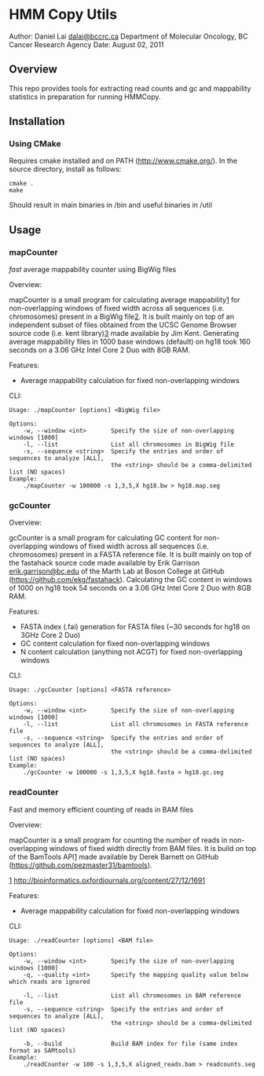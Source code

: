 # HMM Copy Utils

Author: Daniel Lai <dalai@bccrc.ca> Department of Molecular Oncology, BC Cancer Research Agency
Date:   August 02, 2011

## Overview

This repo provides tools for extracting read counts and gc and mappability statistics in preparation for running HMMCopy.

## Installation

### Using CMake

Requires cmake installed and on PATH (http://www.cmake.org/).
In the source directory, install as follows:

	cmake .
	make

Should result in main binaries in /bin and useful binaries in /util

## Usage

### mapCounter

*fast* average mappability counter using BigWig files

Overview:

mapCounter is a small program for calculating average mappability[1][1] for non-overlapping
windows of fixed width across all sequences (i.e. chromosomes) present in a BigWig file[2].
It is built mainly on top of an independent subset of files obtained from the UCSC Genome
Browser source code (i.e. kent library)[3] made available by Jim Kent.  Generating average
mappability files in 1000 base windows (default) on hg18 took 160 seconds on a 3.06 GHz Intel
Core 2 Duo with 8GB RAM.

[1]: http://genome.ucsc.edu/cgi-bin/hgTrackUi?g=wgEncodeMapability
[2]: http://genome.ucsc.edu/goldenPath/help/bigWig.html
[3]: http://genome.ucsc.edu/admin/git.html

Features:

- Average mappability calculation for fixed non-overlapping windows

CLI:

	Usage: ./mapCounter [options] <BigWig file>

	Options:
		-w, --window <int>       Specify the size of non-overlapping windows [1000]
		-l, --list               List all chromosomes in BigWig file
		-s, --sequence <string>  Specify the entries and order of sequences to analyze [ALL],
								 the <string> should be a comma-delimited list (NO spaces)
	Example:
		./mapCounter -w 100000 -s 1,3,5,X hg18.bw > hg18.map.seg

### gcCounter

Overview:

gcCounter is a small program for calculating GC content for non-overlapping
windows of fixed width across all sequences (i.e. chromosomes) present in a FASTA
reference file.  It is built mainly on top of the fastahack source code made
available by Erik Garrison <erik.garrison@bc.edu> of the Marth Lab at Boson College
at GitHub (https://github.com/ekg/fastahack).  Calculating the GC content in windows
of 1000 on hg18 took 54 seconds on a 3.06 GHz Intel Core 2 Duo with 8GB RAM.

Features:

- FASTA index (.fai) generation for FASTA files (~30 seconds for hg18 on 3GHz Core 2 Duo)
- GC content calculation for fixed non-overlapping windows
- N content calculation (anything not ACGT) for fixed non-overlapping windows

CLI:

	Usage: ./gcCounter [options] <FASTA reference>

	Options:
		-w, --window <int>       Specify the size of non-overlapping windows [1000]
		-l, --list               List all chromosomes in FASTA reference file
		-s, --sequence <string>  Specify the entries and order of sequences to analyze [ALL],
								 the <string> should be a comma-delimited list (NO spaces)
	Example:
		./gcCounter -w 100000 -s 1,3,5,X hg18.fasta > hg18.gc.seg

### readCounter

Fast and memory efficient counting of reads in BAM files

Overview:

mapCounter is a small program for counting the number of reads in non-overlapping
windows of fixed width directly from BAM files.  It is build on top of the BamTools
API[1] made available by Derek Barnett on GitHub (https://github.com/pezmaster31/bamtools).

[1] http://bioinformatics.oxfordjournals.org/content/27/12/1691

Features:

- Average mappability calculation for fixed non-overlapping windows

CLI:

	Usage: ./readCounter [options] <BAM file>

	Options:
	    -w, --window <int>       Specify the size of non-overlapping windows [1000]
	    -q, --quality <int>      Specify the mapping quality value below which reads are ignored

	    -l, --list               List all chromosomes in BAM reference file
	    -s, --sequence <string>  Specify the entries and order of sequences to analyze [ALL],
	                             the <string> should be a comma-delimited list (NO spaces)

	    -b, --build              Build BAM index for file (same index format as SAMtools)
	Example:
	    ./readCounter -w 100 -s 1,3,5,X aligned_reads.bam > readcounts.seg

